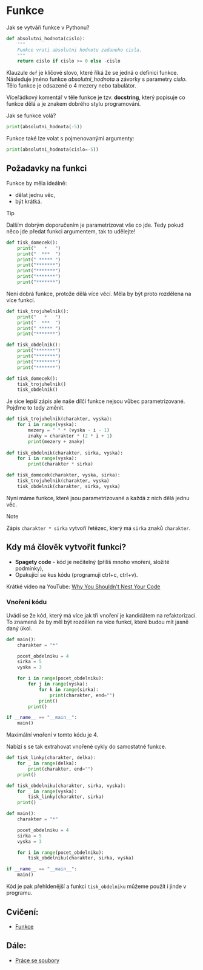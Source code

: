 # Funkce

Jak se vytváří funkce v Pythonu?
``` Python
def absolutni_hodnota(cislo):
    """
    Funkce vrati absolutni hodnotu zadaneho cisla.
    """
    return cislo if cislo >= 0 else -cislo
```

Klauzule `def` je klíčové slovo, které říká že se jedná o definici funkce. Následuje jméno funkce *absolutni_hodnota* a závorky s parametry *cislo*. Tělo funkce je odsazené o 4 mezery nebo tabulátor. 

Víceřádkový komentář v těle funkce je tzv. **docstring**, který popisuje co funkce dělá a je znakem dobrého stylu programování.

Jak se funkce volá?
``` Python
print(absolutni_hodnota(-5))
```

Funkce také lze volat s pojmenovanými argumenty:
``` Python
print(absolutni_hodnota(cislo=-5))
```

## Požadavky na funkci
Funkce by měla ideálně:
- dělat jednu věc,
- být krátká.

> [!tip]
> Dalším dobrým doporučením je parametrizovat vše co jde. Tedy pokud něco jde předat funkci argumentem, tak to udělejte!

``` Python
def tisk_domecek():
    print("   *   ")
    print("  ***  ")
    print(" ***** ")
    print("*******")
    print("*******")
    print("*******")
    print("*******")
```

Není dobrá funkce, protože dělá více věcí. Měla by být proto rozdělena na více funkcí.

``` Python
def tisk_trojuhelnik():
    print("   *   ")
    print("  ***  ")
    print(" ***** ")
    print("*******")

def tisk_obdelnik():
    print("*******")
    print("*******")
    print("*******")
    print("*******")

def tisk_domecek():
    tisk_trojuhelnik()
    tisk_obdelnik()
```

Je sice lepší zápis ale naše dílčí funkce nejsou vůbec parametrizované. Pojďme to tedy změnit.

``` Python
def tisk_trojuhelnik(charakter, vyska):
    for i in range(vyska):
        mezery = " " * (vyska - i - 1)
        znaky = charakter * (2 * i + 1)
        print(mezery + znaky)
        
def tisk_obdelnik(charakter, sirka, vyska):
    for i in range(vyska):
        print(charakter * sirka)

def tisk_domecek(charakter, vyska, sirka):
    tisk_trojuhelnik(charakter, vyska)
    tisk_obdelnik(charakter, sirka, vyska)
```

Nyní máme funkce, které jsou parametrizované a každá z nich dělá jednu věc.

> [!note]
> Zápis `charakter * sirka` vytvoří řetězec, který má `sirka` znaků `charakter`.

## Kdy má člověk vytvořit funkci?
- **Spagety code** - kód je nečitelný (příliš mnoho vnoření, složité podmínky),
- Opakující se kus kódu (programuji ctrl+c, ctrl+v).

Krátké video na YouTube: [Why You Shouldn't Nest Your Code](https://www.youtube.com/watch?v=CFRhGnuXG-4&t=12s)

### Vnoření kódu
Uvádí se že kód, který má více jak tři vnoření je kandidátem na refaktorizaci. To znamená že by měl být rozdělen na více funkcí, které budou mít jasně daný úkol.

``` Python
def main():
    charakter = "*"

    pocet_obdelniku = 4
    sirka = 5
    vyska = 3

    for i in range(pocet_obdelniku):
        for j in range(vyska):
            for k in range(sirka):
                print(charakter, end="")
            print()
        print()

if __name__ == "__main__":
    main()
```

Maximální vnoření v tomto kódu je 4.

Nabízí s se tak extrahovat vnořené cykly do samostatné funkce.

``` Python
def tisk_linky(charakter, delka):
    for _ in range(delka):
        print(charakter, end="")
    print()

def tisk_obdelniku(charakter, sirka, vyska):
    for _ in range(vyska):
        tisk_linky(charakter, sirka)
    print()

def main():
    charakter = "*"

    pocet_obdelniku = 4
    sirka = 5
    vyska = 3

    for i in range(pocet_obdelniku):
        tisk_obdelniku(charakter, sirka, vyska)

if __name__ == "__main__":
    main()
```

Kód je pak přehldenější a funkci `tisk_obdelniku` můžeme použít i jinde v programu.

## Cvičení:
- [Funkce](../notebooks/funkce.ipynb)

## Dále:
- [Práce se soubory](./práce%20se%20soubory.md)
